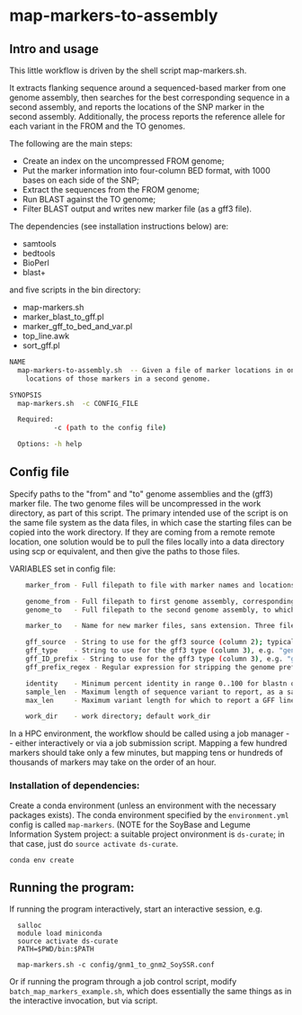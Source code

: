 # map-markers-to-assembly

## Intro and usage
This little workflow is driven by the shell script map-markers.sh.

It extracts flanking sequence around a sequenced-based marker from one genome assembly, then searches 
for the best corresponding sequence in a second assembly, and reports the locations of the SNP 
marker in the second assembly.
Additionally, the process reports the reference allele for each variant in the FROM and the TO genomes.

The following are the main steps:

  * Create an index on the uncompressed FROM genome;
  * Put the marker information into four-column BED format, with 1000 bases on each side of the SNP;
  * Extract the sequences from the FROM genome;
  * Run BLAST against the TO genome;
  * Filter BLAST output and writes new marker file (as a gff3 file).

The dependencies (see installation instructions below) are:
  * samtools 
  * bedtools 
  * BioPerl
  * blast+

and five scripts in the bin directory:
  * map-markers.sh
  * marker_blast_to_gff.pl
  * marker_gff_to_bed_and_var.pl
  * top_line.awk
  * sort_gff.pl

```bash
NAME
  map-markers-to-assembly.sh  -- Given a file of marker locations in one genome, report the
    locations of those markers in a second genome.

SYNOPSIS
  map-markers.sh  -c CONFIG_FILE

  Required:
           -c (path to the config file)

  Options: -h help

```

## Config file
Specify paths to the "from" and "to" genome assemblies and the (gff3) marker file.
The two genome files will be uncompressed in the work directory, as part of this script. The primary intended
use of the script is on the same file system as the data files, in which case the starting files can be copied
into the work directory. If they are coming from a remote remote location, one solution would be to pull the
files locally into a data directory using scp or equivalent, and then give the paths to those files.

  VARIABLES set in config file:
``` bash
    marker_from - Full filepath to file with marker names and locations on first Genome; in gff3 format, compressed

    genome_from - Full filepath to first genome assembly, corresponding with the coordinates in the marker_from file; compressed
    genome_to   - Full filepath to the second genome assembly, to which the markers will be projected

    marker_to   - Name for new marker files, sans extension. Three files will be written: FILE.bed, FILE.gff3, FILE.log

    gff_source  - String to use for the gff3 source (column 2); typically, a project, data source, or program
    gff_type    - String to use for the gff3 type (column 3), e.g. "genetic_marker" or other SOFA sequence ontology term
    gff_ID_prefix - String to use for the gff3 type (column 3), e.g. "genetic_marker" or other SOFA sequence ontology term
    gff_prefix_regex - Regular expression for stripping the genome prefix from the FROM marker IDs, e.g. glyma.Wm82.gnm1.Sat_413 => Sat_413

    identity    - Minimum percent identity in range 0..100 for blastn qcovhsp [90]
    sample_len  - Maximum length of sequence variant to report, as a sample, in the GFF 9th column [10]
    max_len     - Maximum variant length for which to report a GFF line [200]

    work_dir    - work directory; default work_dir
```

In a HPC environment, the workflow should be called using a job manager -- either interactively or via a job submission script.
Mapping a few hundred markers should take only a few minutes, but mapping tens or hundreds of thousands of markers may take 
on the order of an hour.

### Installation of dependencies:

Create a conda environment (unless an environment with the necessary packages exists). 
The conda environment specified by the `environment.yml` config is called `map-markers`.
(NOTE for the SoyBase and Legume Information System project: a suitable project onvironment is `ds-curate`; in that case, just do `source activate ds-curate`.

    conda env create


## Running the program:

If running the program interactively, start an interactive session, e.g. 
```
  salloc  
  module load miniconda
  source activate ds-curate
  PATH=$PWD/bin:$PATH

  map-markers.sh -c config/gnm1_to_gnm2_SoySSR.conf
```

Or if running the program through a job control script, modify `batch_map_markers_example.sh`, which 
does essentially the same things as in the interactive invocation, but via script.

